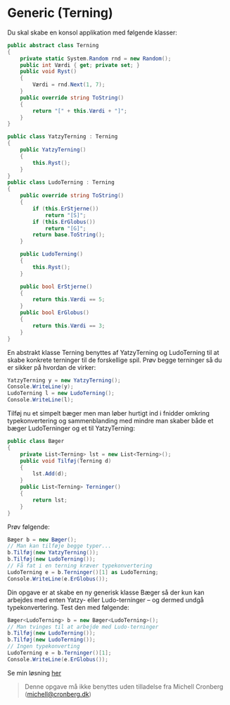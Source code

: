 ﻿# Generic (Terning)

Du skal skabe en konsol applikation med følgende klasser:

```csharp
public abstract class Terning
{
    private static System.Random rnd = new Random();
    public int Værdi { get; private set; }
    public void Ryst()
    {
        Værdi = rnd.Next(1, 7);
    }
    public override string ToString()
    {
        return "[" + this.Værdi + "]";
    }
}

public class YatzyTerning : Terning
{
    public YatzyTerning()
    {
        this.Ryst();
    }
}
public class LudoTerning : Terning
{
    public override string ToString()
    {
        if (this.ErStjerne())
            return "[S]";
        if (this.ErGlobus())
            return "[G]";
        return base.ToString();
    }

    public LudoTerning()
    {
        this.Ryst();
    }

    public bool ErStjerne()
    {
        return this.Værdi == 5;
    }
    public bool ErGlobus()
    {
        return this.Værdi == 3;
    }
}
```

En abstrakt klasse Terning benyttes af YatzyTerning og LudoTerning til at skabe konkrete terninger til de forskellige spil. Prøv begge terninger så du er sikker på hvordan de virker:

```csharp
YatzyTerning y = new YatzyTerning();
Console.WriteLine(y);
LudoTerning l = new LudoTerning();
Console.WriteLine(l);
```

Tilføj nu et simpelt bæger men man løber hurtigt ind i fnidder omkring typekonvertering og sammenblanding med mindre man skaber både et bæger LudoTerninger og et til YatzyTerning:

```csharp
public class Bæger
{
    private List<Terning> lst = new List<Terning>();
    public void Tilføj(Terning d)
    {
        lst.Add(d);
    }
    public List<Terning> Terninger()
    {
        return lst;
    }
}
```

Prøv følgende:

```csharp
Bæger b = new Bæger();
// Man kan tilføje begge typer...
b.Tilføj(new YatzyTerning());
b.Tilføj(new LudoTerning());
// Få fat i en terning kræver typekonvertering
LudoTerning e = b.Terninger()[1] as LudoTerning;
Console.WriteLine(e.ErGlobus());
```

Din opgave er at skabe en ny generisk klasse Bæger så der kun kan arbejdes med enten Yatzy- eller Ludo-terninger – og dermed undgå typekonvertering. Test den med følgende:

```csharp
Bæger<LudoTerning> b = new Bæger<LudoTerning>();
// Man tvinges til at arbejde med Ludo-terninger
b.Tilføj(new LudoTerning());
b.Tilføj(new LudoTerning());
// Ingen typekonverting
LudoTerning e = b.Terninger()[1];
Console.WriteLine(e.ErGlobus());
```

Se min løsning [her](https://github.com/devcronberg/undervisning-cs-opgaver/blob/master/generic-terning/Program.cs)

<!-- footerstart -->
> Denne opgave må ikke benyttes uden tilladelse fra Michell Cronberg (michell@cronberg.dk)
<!-- footerslut -->
